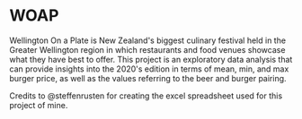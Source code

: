 # WOAP

Wellington On a Plate is New Zealand's biggest culinary festival held in the Greater Wellington region in which restaurants and food venues showcase what they have best to offer. 
This project is an exploratory data analysis that can provide insights into the 2020's edition in terms of mean, min, and max burger price, as well as the values referring to the beer and burger pairing.

Credits to @steffenrusten for creating the excel spreadsheet used for this project of mine.
